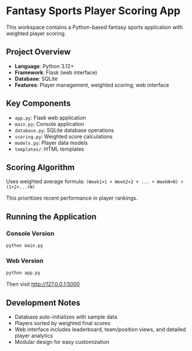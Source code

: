 # Fantasy Sports Player Scoring App

This workspace contains a Python-based fantasy sports application with weighted player scoring.

## Project Overview

- **Language**: Python 3.12+
- **Framework**: Flask (web interface)
- **Database**: SQLite
- **Features**: Player management, weighted scoring, web interface

## Key Components

- `app.py`: Flask web application
- `main.py`: Console application
- `database.py`: SQLite database operations
- `scoring.py`: Weighted score calculations
- `models.py`: Player data models
- `templates/`: HTML templates

## Scoring Algorithm

Uses weighted average formula: `(Week1×1 + Week2×2 + ... + WeekN×N) ÷ (1+2+...+N)`

This prioritizes recent performance in player rankings.

## Running the Application

### Console Version
```bash
python main.py
```

### Web Version
```bash
python app.py
```
Then visit http://127.0.0.1:5000

## Development Notes

- Database auto-initializes with sample data
- Players sorted by weighted final scores
- Web interface includes leaderboard, team/position views, and detailed player analytics
- Modular design for easy customization
